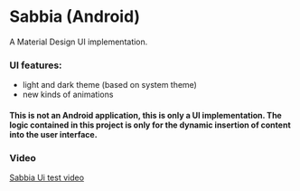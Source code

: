 # Sabbia (Android)

A Material Design UI implementation.

### UI features:

* light and dark theme (based on system theme)
* new kinds of animations

#### This is not an Android application, this is only a UI implementation. The logic contained in this project is only for the dynamic insertion of content into the user interface.

### Video

[Sabbia Ui test video](https://youtu.be/_E0SDmaZ_bE "Sabbia UI test video")

